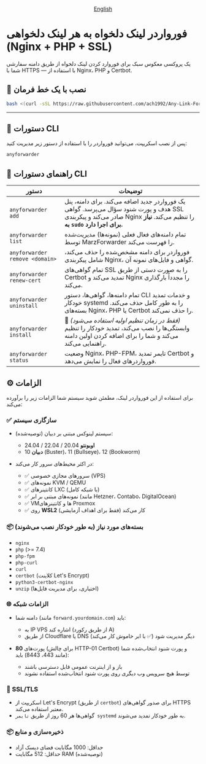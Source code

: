 
<p align="center">
 <a href="./README.md">
English
 </a>
</p>

# فورواردر لینک دلخواه به هر لینک دلخواهی (Nginx + PHP + SSL)

یک پروکسی معکوس سبک برای فوروارد کردن لینک دلخواه از طریق دامنه سفارشی شما با HTTPS — با استفاده از Nginx، PHP و Certbot.

## 🔧 نصب با یک خط فرمان

```bash
bash <(curl -sSL https://raw.githubusercontent.com/ach1992/Any-Link-Forwarder/main/anyforwarder.sh) install
```

---

## 🚀 دستورات CLI

پس از نصب اسکریپت، می‌توانید فورواردر را با استفاده از دستور زیر مدیریت کنید:

```bash
anyforwarder
```

## 🧩 راهنمای دستورات CLI

| دستور | توضیحات |
|---------|-------------|
| `anyforwarder add` | یک فورواردر جدید اضافه می‌کند. برای دامنه، پنل هدف و پورت شنود سؤال می‌پرسد. گواهی SSL صادر می‌کند و پیکربندی Nginx را تنظیم می‌کند. **نیاز به `sudo` برای اجرا دارد.** |
| `anyforwarder list` | تمام دامنه‌های فعال فعلی (نمونه‌ها) مدیریت‌شده توسط MarzForwarder را فهرست می‌کند. |
| `anyforwarder remove <domain>` | فورواردر برای دامنه مشخص‌شده را حذف می‌کند، شامل پیکربندی Nginx، گواهی و فایل‌های نمونه آن. |
| `anyforwarder renew-cert` | تمام گواهی‌های SSL را به صورت دستی از طریق Certbot تمدید می‌کند و Nginx را مجدداً بارگذاری می‌کند. |
| `anyforwarder uninstall` | تمام دامنه‌ها، گواهی‌ها، دستور CLI و خدمات تمدید خودکار systemd را به طور کامل حذف می‌کند. بسته‌های Nginx، PHP یا Certbot را حذف نمی‌کند. |
| `anyforwarder install` | 📌 *(فقط در زمان تنظیم اولیه استفاده می‌شود)* وابستگی‌ها را نصب می‌کند، تمدید خودکار را تنظیم می‌کند و شما را برای اضافه کردن اولین دامنه راهنمایی می‌کند. |
| `anyforwarder status` | وضعیت Nginx، PHP-FPM، تایمر تمدید Certbot و فورواردرهای فعال را نمایش می‌دهد. |

## ⚙️ الزامات

برای استفاده از این فورواردر لینک، مطمئن شوید سیستم شما الزامات زیر را برآورده می‌کند:

### ✅ سازگاری سیستم

- سیستم لینوکس مبتنی بر دبیان (توصیه‌شده):
  - **اوبونتو** 20.04 / 22.04 / 24.04
  - **دبیان** 10 (Buster)، 11 (Bullseye)، 12 (Bookworm)

- در اکثر محیط‌های سرور کار می‌کند:
  - ✅ سرورهای مجازی خصوصی (VPS)
  - ✅ نمونه‌های KVM / QEMU
  - ✅ کانتینرهای LXC (با شبکه کامل)
  - ✅ نمونه‌های مبتنی بر ابر (مانند Hetzner، Contabo، DigitalOcean)
  - ✅ VMها و کانتینرهای Proxmox
  - ✅ روی **WSL2** کار می‌کند (فقط برای اهداف آزمایشی)

### 📦 بسته‌های مورد نیاز (به طور خودکار نصب می‌شوند)

- `nginx`
- `php` (>= 7.4)
- `php-fpm`
- `php-curl`
- `curl`
- `certbot` (کلاینت Let's Encrypt)
- `python3-certbot-nginx`
- `unzip` (اختیاری، برای مدیریت فایل‌ها)

### 🌐 الزامات شبکه

- دامنه شما (مانند `forward.yourdomain.com`) باید:
  - به IP VPS اشاره کند (از طریق رکورد A)
  - از طریق Cloudflare یا DNS دیگر مدیریت شود (✅ با ابر خاموش کار می‌کند)

- پورت‌های **80** (برای چالش HTTP-01 Certbot) و پورت شنود انتخاب‌شده شما (مانند 443، 8443) باید:
  - باز و از اینترنت عمومی قابل دسترسی باشند
  - توسط هیچ سرویس وب دیگری روی پورت شنود انتخاب‌شده استفاده نشوند

### 🔐 SSL/TLS

- اسکریپت از Let's Encrypt (از طریق `certbot`) برای صدور گواهی‌های HTTPS معتبر استفاده می‌کند.
- گواهی‌ها هر 60 روز از طریق `تایمر systemd` به طور خودکار تمدید می‌شوند.

### 📦 ذخیره‌سازی و منابع

- حداقل: 1000 مگابایت فضای دیسک آزاد
- حداقل: 512 مگابایت RAM (توصیه‌شده)
